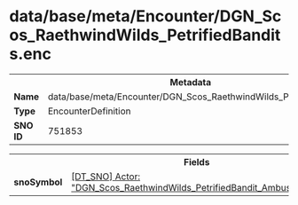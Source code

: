 <h1>data/base/meta/Encounter/DGN_Scos_RaethwindWilds_PetrifiedBandits.enc</h1><table><tr><th colspan="100%">Metadata</th></tr><tr><td><b>Name</b></td><td>data/base/meta/Encounter/DGN_Scos_RaethwindWilds_PetrifiedBandits.enc</td></tr><tr><td><b>Type</b></td><td>EncounterDefinition</td></tr><tr><td><b>SNO ID</b></td><td>751853</td></tr></table>

<table><tr><th colspan="100%">Fields</th></tr><tr><td><b>snoSymbol</b></td><td><a href="..\Actor\DGN_Scos_RaethwindWilds_PetrifiedBandit_Ambusher_Female_01_Dyn.acr">[DT_SNO] Actor: "DGN_Scos_RaethwindWilds_PetrifiedBandit_Ambusher_Female_01_Dyn"</a></td></tr></table>

